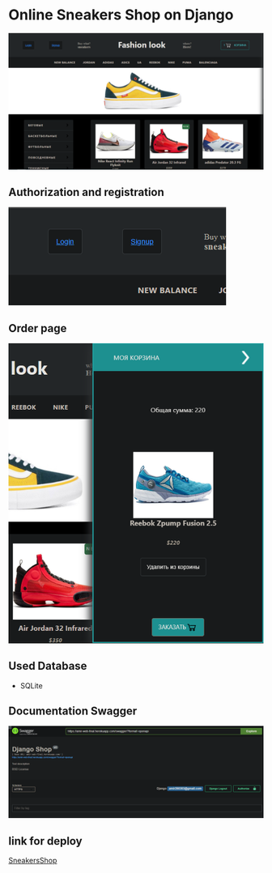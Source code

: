 # Online Sneakers Shop on Django
![](https://github.com/3xxxact/webfinal/blob/main/imgme/main.png)
## Authorization and registration
![](https://github.com/3xxxact/webfinal/blob/main/imgme/auth.png)
## Order page
![](https://github.com/3xxxact/webfinal/blob/main/imgme/order.png)

## Used Database
- SQLite

## Documentation Swagger
![](https://github.com/3xxxact/webfinal/blob/main/imgme/swagger.png)

## link for deploy
[SneakersShop](https://amir-web-final.herokuapp.com/)
